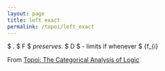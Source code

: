 ```yaml
---
layout: page
title: left exact
permalink: /topoi/left_exact
---
```

$ . $ F $ _preserves_. $ D $ - limits if whenever $ {f_{i}


From [Topoi: The Categorical Analysis of Logic](https://mathgloss.github.io/MathGloss/topoi.html)